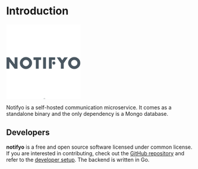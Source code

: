 # Introduction

<img src="images/logo.png"  width="200" height="200" style="items-align:center;display:flex;">

Notifyo is a self-hosted communication microservice. It comes as a standalone binary and the only dependency is a Mongo database.

## Developers
**notifyo** is a free and open source software licensed under common license. If you are interested in contributing, check out the [GitHub repository](https://github.com/iamc1oud/notifyo) and refer to the [developer setup](developer-setup). The backend is written in Go.